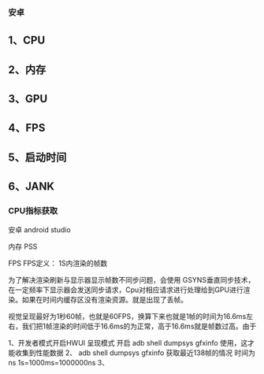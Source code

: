 ### 安卓
## 1、CPU
## 2、内存
## 3、GPU
## 4、FPS
## 5、启动时间
## 6、JANK


### CPU指标获取
安卓
android studio

内存
PSS 


FPS
FPS定义：
1S内渲染的帧数

为了解决渲染刷新与显示器显示帧数不同步问题，会使用 GSYNS垂直同步技术，在一定频率下显示器会发送同步请求，Cpu对相应请求进行处理给到GPU进行渲染。如果在时间内缓存区没有渲染资源。就是出现了丢帧。

视觉呈现最好为1秒60帧，也就是60FPS，换算下来也就是1帧的时间为16.6ms左右，我们把1帧渲染的时间低于16.6ms的为正常，高于16.6ms就是帧数过高。由于


1、开发者模式开启HWUI 呈现模式 开启 adb shell dumpsys gfxinfo 使用，这才能收集到性能数据
2、 adb shell dumpsys gfxinfo 获取最近138帧的情况 时间为ns 1s=1000ms=1000000ns
3、 